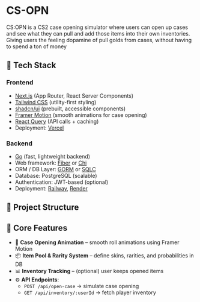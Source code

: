 # CS-OPN

CS:OPN is a CS2 case opening simulator where users can open up cases and see what they can pull and add those items into their own inventories. Giving users the feeling dopamine of pull golds from cases, without having to spend a ton of money

## 🚀 Tech Stack

### Frontend

- [Next.js](https://nextjs.org/) (App Router, React Server Components)
- [Tailwind CSS](https://tailwindcss.com/) (utility-first styling)
- [shadcn/ui](https://ui.shadcn.com/) (prebuilt, accessible components)
- [Framer Motion](https://www.framer.com/motion/) (smooth animations for case opening)
- [React Query](https://tanstack.com/query) (API calls + caching)
- Deployment: [Vercel](https://vercel.com/)

### Backend

- [Go](https://go.dev/) (fast, lightweight backend)
- Web framework: [Fiber](https://gofiber.io/) or [Chi](https://github.com/go-chi/chi)
- ORM / DB Layer: [GORM](https://gorm.io/) or [SQLC](https://sqlc.dev/)
- Database: PostgreSQL (scalable)
- Authentication: JWT-based (optional)
- Deployment: [Railway](https://railway.app/), [Render](https://render.com/)

## 📂 Project Structure

## 🔑 Core Features

- 🎨 **Case Opening Animation** – smooth roll animations using Framer Motion
- 📦 **Item Pool & Rarity System** – define skins, rarities, and probabilities in DB
- 📊 **Inventory Tracking** – (optional) user keeps opened items
- ⚙️ **API Endpoints**:
  - `POST /api/open-case` → simulate case opening
  - `GET /api/inventory/:userId` → fetch player inventory
